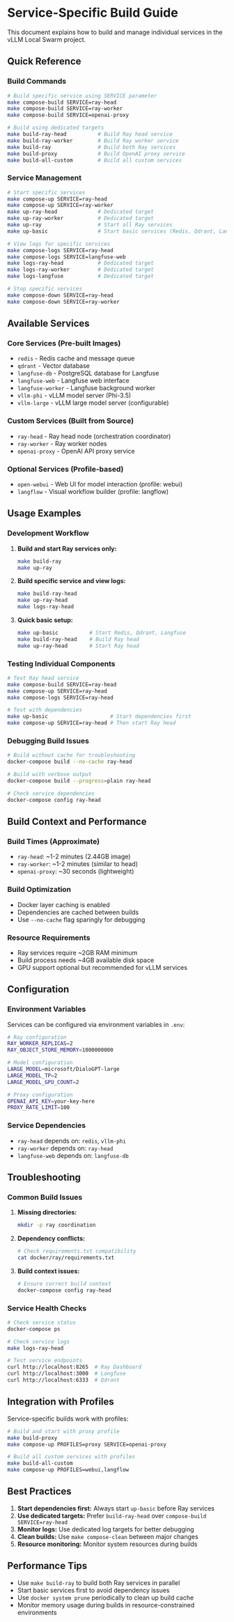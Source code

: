 # Service-Specific Build Guide

This document explains how to build and manage individual services in the vLLM Local Swarm project.

## Quick Reference

### Build Commands

```bash
# Build specific service using SERVICE parameter
make compose-build SERVICE=ray-head
make compose-build SERVICE=ray-worker
make compose-build SERVICE=openai-proxy

# Build using dedicated targets
make build-ray-head          # Build Ray head service
make build-ray-worker        # Build Ray worker service
make build-ray               # Build both Ray services
make build-proxy             # Build OpenAI proxy service
make build-all-custom        # Build all custom services
```

### Service Management

```bash
# Start specific services
make compose-up SERVICE=ray-head
make compose-up SERVICE=ray-worker
make up-ray-head             # Dedicated target
make up-ray-worker           # Dedicated target
make up-ray                  # Start all Ray services
make up-basic                # Start basic services (Redis, Qdrant, Langfuse)

# View logs for specific services
make compose-logs SERVICE=ray-head
make compose-logs SERVICE=langfuse-web
make logs-ray-head           # Dedicated target
make logs-ray-worker         # Dedicated target
make logs-langfuse           # Dedicated target

# Stop specific services
make compose-down SERVICE=ray-head
make compose-down SERVICE=ray-worker
```

## Available Services

### Core Services (Pre-built Images)
- `redis` - Redis cache and message queue
- `qdrant` - Vector database
- `langfuse-db` - PostgreSQL database for Langfuse
- `langfuse-web` - Langfuse web interface
- `langfuse-worker` - Langfuse background worker
- `vllm-phi` - vLLM model server (Phi-3.5)
- `vllm-large` - vLLM large model server (configurable)

### Custom Services (Built from Source)
- `ray-head` - Ray head node (orchestration coordinator)
- `ray-worker` - Ray worker nodes
- `openai-proxy` - OpenAI API proxy service

### Optional Services (Profile-based)
- `open-webui` - Web UI for model interaction (profile: webui)
- `langflow` - Visual workflow builder (profile: langflow)

## Usage Examples

### Development Workflow

1. **Build and start Ray services only:**
   ```bash
   make build-ray
   make up-ray
   ```

2. **Build specific service and view logs:**
   ```bash
   make build-ray-head
   make up-ray-head
   make logs-ray-head
   ```

3. **Quick basic setup:**
   ```bash
   make up-basic          # Start Redis, Qdrant, Langfuse
   make build-ray-head    # Build Ray head
   make up-ray-head       # Start Ray head
   ```

### Testing Individual Components

```bash
# Test Ray head service
make compose-build SERVICE=ray-head
make compose-up SERVICE=ray-head
make compose-logs SERVICE=ray-head

# Test with dependencies
make up-basic                    # Start dependencies first
make compose-up SERVICE=ray-head # Then start Ray head
```

### Debugging Build Issues

```bash
# Build without cache for troubleshooting
docker-compose build --no-cache ray-head

# Build with verbose output
docker-compose build --progress=plain ray-head

# Check service dependencies
docker-compose config ray-head
```

## Build Context and Performance

### Build Times (Approximate)
- `ray-head`: ~1-2 minutes (2.44GB image)
- `ray-worker`: ~1-2 minutes (similar to head)
- `openai-proxy`: ~30 seconds (lightweight)

### Build Optimization
- Docker layer caching is enabled
- Dependencies are cached between builds
- Use `--no-cache` flag sparingly for debugging

### Resource Requirements
- Ray services require ~2GB RAM minimum
- Build process needs ~4GB available disk space
- GPU support optional but recommended for vLLM services

## Configuration

### Environment Variables
Services can be configured via environment variables in `.env`:

```bash
# Ray configuration
RAY_WORKER_REPLICAS=2
RAY_OBJECT_STORE_MEMORY=1000000000

# Model configuration
LARGE_MODEL=microsoft/DialoGPT-large
LARGE_MODEL_TP=2
LARGE_MODEL_GPU_COUNT=2

# Proxy configuration
OPENAI_API_KEY=your-key-here
PROXY_RATE_LIMIT=100
```

### Service Dependencies
- `ray-head` depends on: `redis`, `vllm-phi`
- `ray-worker` depends on: `ray-head`
- `langfuse-web` depends on: `langfuse-db`

## Troubleshooting

### Common Build Issues

1. **Missing directories:**
   ```bash
   mkdir -p ray coordination
   ```

2. **Dependency conflicts:**
   ```bash
   # Check requirements.txt compatibility
   cat docker/ray/requirements.txt
   ```

3. **Build context issues:**
   ```bash
   # Ensure correct build context
   docker-compose config ray-head
   ```

### Service Health Checks

```bash
# Check service status
docker-compose ps

# Check service logs
make logs-ray-head

# Test service endpoints
curl http://localhost:8265  # Ray Dashboard
curl http://localhost:3000  # Langfuse
curl http://localhost:6333  # Qdrant
```

## Integration with Profiles

Service-specific builds work with profiles:

```bash
# Build and start with proxy profile
make build-proxy
make compose-up PROFILES=proxy SERVICE=openai-proxy

# Build all custom services with profiles
make build-all-custom
make compose-up PROFILES=webui,langflow
```

## Best Practices

1. **Start dependencies first:** Always start `up-basic` before Ray services
2. **Use dedicated targets:** Prefer `build-ray-head` over `compose-build SERVICE=ray-head`
3. **Monitor logs:** Use dedicated log targets for better debugging
4. **Clean builds:** Use `make compose-clean` between major changes
5. **Resource monitoring:** Monitor system resources during builds

## Performance Tips

- Use `make build-ray` to build both Ray services in parallel
- Start basic services first to avoid dependency issues
- Use `docker system prune` periodically to clean up build cache
- Monitor memory usage during builds in resource-constrained environments